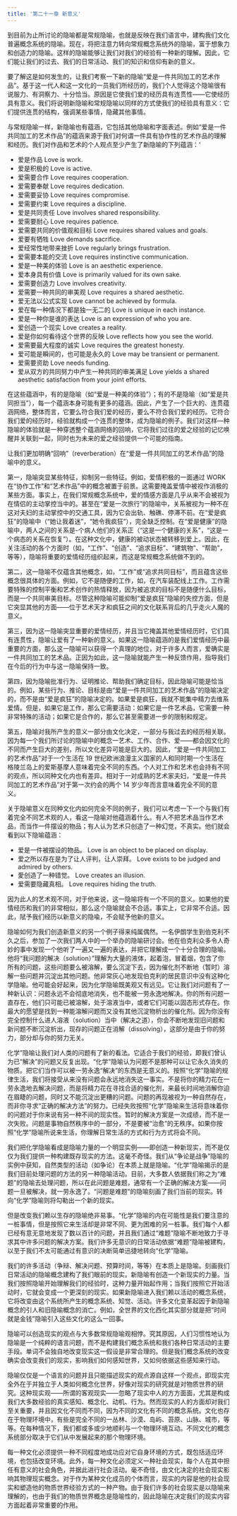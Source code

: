 ```yaml
---
title: '第二十一章 新意义'
---
```


到目前为止所讨论的隐喻都是常规隐喻，也就是反映在我们语言中，建构我们文化普遍概念系统的隐喻。现在，将把注意力转向常规概念系统外的隐喻，富于想象力和创造力的隐喻。这样的隐喻能够让我们对我们的经验有一种新的理解。因此，它们能让我们的过去、我们的日常活动、我们的知识和信仰有新的意义。

要了解这是如何发生的，让我们考察一下新的隐喻“爱是一件共同加工的艺术作品”。基于这一代人和这一文化的一员我们所经历的，我们个人觉得这个隐喻很有说服力、有洞察力、十分恰当。原因是它使我们爱的经历具有连贯性——它使经历具有意义。我们将说明新隐喻和常规隐喻以同样的方式使我们的经验具有意义：它们提供连贯的结构，强调某些事情，隐藏其他事情。

与常规隐喻一样，新隐喻也有蕴涵，它包括其他隐喻和字面表述。例如“爱是一件共同加工的艺术作品”的蕴涵来源于我们对何谓一件具有协作性的艺术作品的理解和经历。我们对作品和艺术的个人观点至少产生了新隐喻的下列蕴涵：‘

- 爱是作品
  Love is work.
- 爱是积极的
  Love is active.
- 爱需要合作
  Love requires cooperation.
- 爱需要奉献
  Love requires dedication.
- 爱需要妥协
  Love requires compromise.
- 爱需要约束
  Love requires a discipline.
- 爱是共同责任
  Love involves shared responsibility.
- 爱需要耐心
  Love requires patience.
- 爱需要共同的价值观和目标
  Love requires shared values and goals.
- 爱要有牺牲
  Love demands sacrifice.
- 爱经常性地带来挫折
  Love regularly brings frustration.
- 爱需要本能的交流
  Love requires instinctive communication.
- 爱是一种美的体验
  Love is an aesthetic experience.
- 爱本身具有价值
  Love is primarily valued for its own sake.
- 爱需要创造力
  Love involves creativity.
- 爱需要一种共同的审美观
  Love requires a shared aesthetic.
- 爱无法以公式实现
  Love cannot be achieved by formula.
- 爱在每一种情况下都是独一无二的
  Love is unique in each instance.
- 爱是一种你是谁的表达
  Love is an expression of who you are.
- 爱创造一个现实
  Love creates a reality.
- 爱是你如何看待这个世界的反映
  Love reflects how you see the world.
- 爱需要最大程度的诚实
  Love requires the greatest honesty.
- 爱可能是瞬间的，也可能是永久的
  Love may be transient or permanent.
- 爱需要资助
  Love needs funding.
- 爱从双方的共同努力中产生一种共同的审美满足
  Love yields a shared aesthetic satisfaction from your joint efforts.

在这些蕴涵中，有的是隐喻（如“爱是一种美的体验”）；有的不是隐喻（如“爱是共同担当”），每一个蕴涵本身可能有更多的蕴涵。因此，产生了一个巨大的、连贯蕴涵网络，整体而言，它要么符合我们爱的经历，要么不符合我们爱的经历。它符合我们爱的经历时，经验就构成一个连贯的整体，成为隐喻的例子。我们对这样—种隐喻的体验就是一种穿透整个蕴涵网络的回响，它将我们过往的爱之经验的记忆唤醒并关联到一起，同时也为未来的爱之经验提供一个可能的指南。

让我们更加明确“回响”（reverberation）在“爱是一件共同加工的艺术作品”的隐喻中的意义。

第一，隐喻突显某些特征，抑制另一些特征。例如，爱情积极的一面通过 WORK 在“协作工作”和“艺术作品”中的概念被置于前景。这需要掩盖爱情中被视作消极的某些方面。事实上，在我们常规概念系统中，爱的情感方面是几乎从来不会被视为在情侣的主动掌控当中的。甚至在“爱是一次旅行”的隐喻中，关系被视为一种不在这对夫妇的主动掌控中的交通工具，因为它会出轨、触礁、停滞不前。在“爱是疯狂”的隐喻中（“她让我着迷”，“她令我疯狂”），完全缺乏控制。在“爱是健康”的隐喻中，两人之间的关系是-个病人他们的关系正（“这是一个健康的关系”，“这是一个病态的关系在恢复”）。在这种文化中，健康的被动状态被转移到爱上。因此，在关注活动的各个方面时（如，“工作”、“创造”、“追求目标”、“建筑物”、“帮助”，等等），隐喻将重要的爱情经历组织起来，而这是常规概念系统做不到的。

第二，这一隐喻不仅蕴含其他概念，如，“工作”或“追求共同目标”，而且蕴含这些概念很具体的方面。例如，它不是随便的工作，如，在汽车装配线上工作。工作需要特殊的控制平衡和艺术创作的热情释放，因为被追求的目标不是随便什么目标，而是一个共同审美目标。尽管这种隐喻可能抑制“爱是疯狂”隐喻的失控方面，但是它突显其他的方面——位于艺术天才和疯狂之间的文化联系背后的几乎走火人魔的意义。

第三，因为这一隐喻突显重要的爱情经历，并且当它掩盖其他爱情经历时，它们具有连贯性，隐喻让爱有了一种新的意义。如果这一隐喻蕴涵的是我们爱情经历中最重要的方面，那么这一隐喻可以获得一个真理的地位，对于许多人而言，爱确实是一件共同加工的艺术品。正因为如此，这一隐喻就能产生一种反馈作用，指导我们在今后的行为中与这一隐喻保持一致。

第四，因为隐喻批准行为、证明推论、帮助我们确定目标，因此隐喻可能是恰当的。例如，某些行为、推论、目标是由“爱是一件共同加工的艺术作品”的隐喻决定的，而不是由“爱是疯狂”的隐喻决定的。如果爱是疯狂，我就不能集中精力去维系爱情。但是，如果它是工作，那么它需要活动：如果它是一件艺术品，它需要一种非常特殊的活动；如果它是合作的，那么它甚至需要进一步的限制和规定。

第五，隐喻对我所产生的意义一部分由文化决定，一部分与我过去的经历相关联。因为每一个我们所讨论的隐喻中的概念一艺术、工作、合作、爱——都会因文化的不同而产生巨大的差别，所以文化差异可能是巨大的。因此，“爱是一件共同加工的艺术作品”对于一个生活在 19 世纪欧洲浪漫主义国家的人和同时期一个生活在格陵兰岛上的爱斯基摩人意味着完全不同的东西。个人对工作和艺术也会持有不同的观点，所以同种文化内也有差异。相对于一对成熟的艺术家夫妇，“爱是一件共同加工的艺术作品”对于第一次约会的两个 14 岁少年而言意味着完全不同的意义。

关于隐喻意义在同种文化内如何完全不同的例子，我们可以考虑一下一个与我们有着完全不同艺术观的人，看这一隐喻对他蕴涵着什么。有人不把艺术品当作艺术品，而当作一件摆设的物品；有人认为艺术只创造了一种幻觉，不真实。他们就会看到以下隐喻蕴涵：

- 爱是一件被摆设的物品。
  Love is an object to be placed on display.
- 爱之所以存在是为了让人评判，让人崇拜。
  Love exists to be judged and admired by others.
- 愛创造了一种错觉。
  Love creates an illusion.
- 爱需要隐藏真相。
  Love requires hiding the truth.

因为此人的艺术观不同，对于他来说，这一隐喻将有一个不同的意义。如果他的爱情经历和我们的非常相似，那么这个隐喻就会不合适。事实上，它非常不合适。因此，陚予我们经历以新意义的隐喩，不会赋予他新的意义。

隐喻如何为我们创造新意义的另一个例子得来纯属偶然。一名伊朗学生到伯克利不久之后，参加了一次我们两人中的一个举办的隐喻研讨会。他在伯克利众多令人奇妙的事中发现一个他听了一遍又一遍的表达，并把它理解成一个十分合理的隐喻。他将“我问题的解决（solution）”理解为大量的液体，起着泡，冒着烟，包含了你所有的问题，这些问题要么被溶解，要么沉淀下去，因为催化剂不断地（暂时）溶解一些问题并沉淀出其他问题。他非常灰心地发现伯克利的居民意识中没有这种化学隐喻。他可能会好起来，因为化学隐喻既美观又有远见。它让我们对问题有了一种新认识：问题永远不会彻底地消失，也不能被一劳永逸地解决。你的所有问题一直存在，他们只可能已被溶解，处于溶液当中，或者它们可能以固态形式存在。你最大的愿望是找到一种能溶解问题而又没有其他沉淀物析出的催化剂。因为你没有完全控制什么进人溶液（solution）当中（解决之道），你会不断地发现旧问题和新问题不断沉淀析出，现存的问题正在消解（dissolving），这部分是由于你的努力，部分却与你的努力无关。

化学”隐喻让我们对人类的问题有了新的看法。它适合于我们的经验，即我们曾认为已“解决”的问题又反复出现。“化学”隐喻认为问题不是那种可以让它永久消失的物质。把它们当作可以被一劳永逸“解决”的东西是无意义的。按照“化学”隐喻的规律生活，我们将接受从来没有问题会永远地消失这一事实。不是将你的精力花在一劳永逸地去解决问题，而是将精力花在寻找合适的催化剂，来最长时间地消解你迫在眉睫的问题，同时又不能沉淀出更糟的问题。问题的再现被视为一种自然存在，而非你寻求“正确的解决方法”的努力。已经失败按照“化学”隐喻来生活将意味着你的问题对于你来说有另一种不间的现实性。暂时的解决方案是一次成绩，而不是一次失败。问题是事物自然秩序中的一部分，不是要被“治愈”的无秩序。如果你按照“化学”隐喻所说来生活，你理解日常生活的方式和行为方式将会不同。

我们把化学隐喻看成是隐喻力量的一个明显实例——即创造一种新现实，而不是仅仅为我们提供一种构建既存现实的方法。这毫不奇怪。我们从“争论是战争”隐喻的实例中获知，自然类型的活动（如争论）在本质上就是隐喻。“化学”隐喻揭示的是我们目前处理问题的方法的另一种隐喻活动。目前，大多数人依据我们称之为“难题”的隐喻去处理问题，所以在此问题是难题，通常有一个正确的解决方案——问题一旦被解决，就一劳永逸了。“问题是难题”的隐喻刻画了我们当前的现实。转向“化学”隐喻则将勾勒出一个新的现实。

但是改变我们赖以生存的隐喻绝非易事。“化学”隐喻的内在可能性是我们要注意的一桩事情，但是按照它来生活却是非常不同、更为困难的另一桩事。我们每个人都已经有意无意地发现了数以百计的问题，并且我们通过“难题”隐喻不断地致力于寻求其中许多问题的解决方案。我们许多无意识的日常活动依据“难题”隐喻被建构，以至于我们不太可能通过有意识的决断简单迅捷地转向“化学”隐喻。

我们的许多活动（争辩、解决问题、预算时间，等等）在本质上是隐喻。刻画我们日常活动的隐喻概念建构了我们眼前的现实。新隐喻有创造一个新现实的力量。当我们按照隐喻开始理解我们的经验时，这种力量开始起作用；当我们按照它开始活动时，它就会变成一个更深刻的现实。如果新隐喻进入我们赖以活动的概念系统，它将改变由这个系统所产生的概念系统、知觉、活动。许多文化变革起因于新隐喻概念的引人和旧隐喻概念的消亡。例如，全世界的文化西化其实部分就是把“时间就是金钱”隐喻引入这些文化的这么一回事。

隐喻可以创造现实的观点与大多数常规隐喻观相悖。究其原因，人们习惯性地认为隐喻是一个纯粹的语言问题，而不是构建我们概念系统和我们各种日常活动的主要手段。单词不会独自地改变现实这一假设是非常合理的。但是我们概念系统的改变确实会改变我们的现实，影响我们如何感知世界，又如何依据这些感知来行动。

隐喻仅仅是一个语言的问题并且只能描述现实的观点源自这样一个观点，即现实完全外在于并独立于人类如何概念化世界，好像对现实的研究就是对物质世界的研究。这种现实观——所谓的客观现实——忽略了现实中人的方方面面，尤其是构成我们大多数经验的真实感知、概念化、动机、行为。然而现实的人的方面却对我们至关重要，并且因文化不同而不同，因为不同的文化有不同的概念系统。文化也存在于物理环境中，有些是完全不同的一丛林、沙漠、岛屿、苔原、山脉、城市，等等。在每种情况下，我们都或多或少地顺利与一个物理环境互动。不同文化的概念系统部分取决于它们从中发展起来的那个物理环境。

每一种文化必须提供一种不同程度地成功应对它自身环境的方式，既包括适应环境，也包括改变环境。此外，每一种文化必须定义一种社会现实，每个人在其中担任有意义的社会角色，并据此进行社会活动。毫不奇怪，由文化决定的社会现实影响其物理现实概念。对于作为某种文化成员的个体而言，现实的内容是他的社会现实和塑造他的物质世界经验方式的一种产物。由于我们许多的社会现实是以隐喻来理解的，也由于我们的物质世界概念是隐喻性的，因此隐喻在决定我们的现实内容方面起着非常重要的作用。
